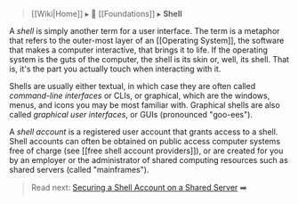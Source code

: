 > [[Wiki|Home]] ▸ :beginner: [[Foundations]] ▸ **Shell**

A *shell* is simply another term for a user interface. The term is a metaphor that refers to the outer-most          layer of an [[Operating System]], the software that makes a computer interactive, that brings it to life. If the operating system is the guts of the computer, the shell is its skin or, well, its shell. That is, it's the part you actually touch when interacting with it.

Shells are usually either textual, in which case they are often called *command-line interfaces* or CLIs, or graphical, which are the windows, menus, and icons you may be most familiar with. Graphical shells are also called *graphical user interfaces*, or GUIs (pronounced "goo-ees").

A *shell account* is a registered user account that grants access to a shell. Shell accounts can often be obtained on public access computer systems free of charge (see [[free shell account providers]]), or are created for you by an employer or the administrator of shared computing resources such as shared servers (called "mainframes").

> Read next: [Securing a Shell Account on a Shared Server](https://github.com/AnarchoTechNYC/meta/train-the-trainers/practice-labs/securing-a-shell-account-on-a-shared-server) :arrow_right: